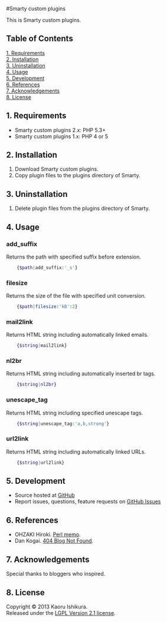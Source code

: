#Smarty custom plugins

This is Smarty custom plugins.

## Table of Contents
[1. Requirements](#1-requirements)  
[2. Installation](#2-installation)  
[3. Uninstallation](#3-uninstallation)  
[4. Usage](#4-usage)  
[5. Development](#5-development)  
[6. References](#6-references)  
[7. Acknowledgements](#7-acknowledgements)  
[8. License](#8-license)

## 1. Requirements
* Smarty custom plugins 2.x: PHP 5.3+
* Smarty custom plugins 1.x: PHP 4 or 5

## 2. Installation
1. Download Smarty custom plugins.
2. Copy plugin files to the plugins directory of Smarty.

## 3. Uninstallation
1. Delete plugin files from the plugins directory of Smarty.

## 4. Usage
### add_suffix
Returns the path with specified suffix before extension.  
```php
    {$path|add_suffix:'_s'}
```

### filesize
Returns the size of the file with specified unit conversion.  
```php
    {$path|filesize:'kB':2}
```

### mail2link
Returns HTML string including automatically linked emails.  
```php
    {$string|mail2link}
```

### nl2br
Returns HTML string including automatically inserted br tags.  
```php
    {$string|nl2br}
```

### unescape_tag
Returns HTML string including specified unescape tags.  
```php
    {$string|unescape_tag:'a,b,strong'}
```

### url2link
Returns HTML string including automatically linked URLs.  
```php
    {$string|url2link}
```

## 5. Development
* Source hosted at [GitHub](https://github.com/kaorinstar/smarty-custom-plugins)
* Report issues, questions, feature requests on [GitHub Issues](https://github.com/kaorinstar/smarty-custom-plugins/issues)

## 6. References
* OHZAKI Hiroki. [Perl memo](http://www.din.or.jp/~ohzaki/perl.htm).
* Dan Kogai. [404 Blog Not Found](http://blog.livedoor.jp/dankogai/archives/51190099.html).

## 7. Acknowledgements
Special thanks to bloggers who inspired.

## 8. License
Copyright &copy; 2013 Kaoru Ishikura.  
Released under the [LGPL Version 2.1 license](https://github.com/kaorinstar/smarty-custom-plugins/blob/master/LICENSE).
